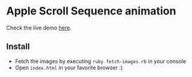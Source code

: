 # Apple Scroll Sequence animation

Check the live demo [here](https://www.sfertons.dev/lab/apple-scroll-sequence-animation).

## Install

- Fetch the images by executing `ruby fetch-images.rb` in your console
- Open `index.html` in your favorite browser :)

